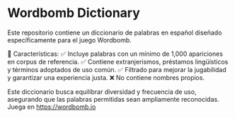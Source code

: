 # Wordbomb Dictionary
Este repositorio contiene un diccionario de palabras en español diseñado específicamente para el juego Wordbomb.

📌 Características:
✅ Incluye palabras con un mínimo de 1,000 apariciones en corpus de referencia.
✅ Contiene extranjerismos, préstamos lingüísticos y términos adoptados de uso común.
✅ Filtrado para mejorar la jugabilidad y garantizar una experiencia justa.
❌ No contiene nombres propios.

Este diccionario busca equilibrar diversidad y frecuencia de uso, asegurando que las palabras permitidas sean ampliamente reconocidas.
Juega en https://wordbomb.io
